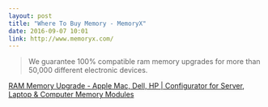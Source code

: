 ```yaml
---
layout: post
title: "Where To Buy Memory - MemoryX"
date: 2016-09-07 10:01
link: http://www.memoryx.com/
---
```

> We guarantee 100% compatible ram memory upgrades for more than 50,000 different electronic devices.
> 

[RAM Memory Upgrade - Apple Mac, Dell, HP | Configurator for Server, Laptop & Computer Memory Modules](http://www.memoryx.com/)




